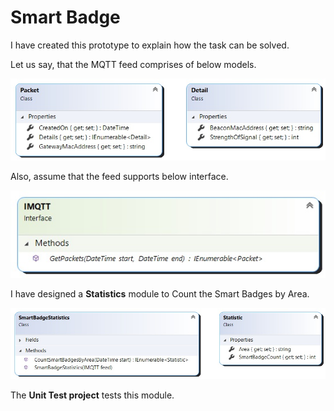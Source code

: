 # Smart Badge

I have created this prototype to explain how the task can be solved.

Let us say, that the MQTT feed comprises of below models.

![MQTT feed models](https://github.com/VeritasSoftware/SmartBadge/blob/master/Models.jpg)

Also, assume that the feed supports below interface.

![MQTT feed interface](https://github.com/VeritasSoftware/SmartBadge/blob/master/MQTT.jpg)

I have designed a **Statistics** module to Count the Smart Badges by Area.

![Statistics module](https://github.com/VeritasSoftware/SmartBadge/blob/master/Module.jpg)

The **Unit Test project** tests this module.
